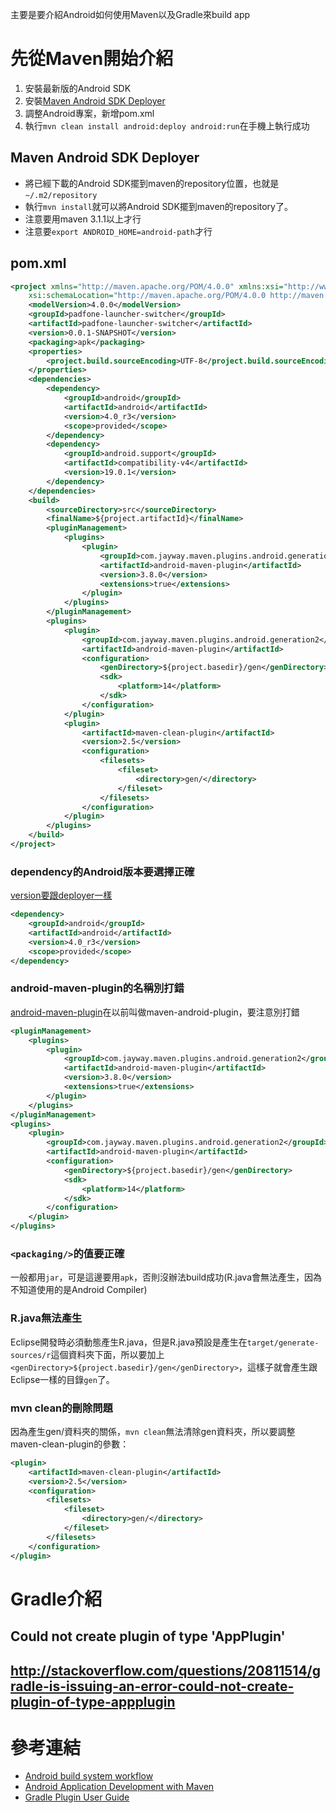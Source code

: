 主要是要介紹Android如何使用Maven以及Gradle來build app

# 先從Maven開始介紹

1. 安裝最新版的Android SDK
2. 安裝[Maven Android SDK Deployer](https://github.com/mosabua/maven-android-sdk-deployer)
3. 調整Android專案，新增pom.xml
4. 執行`mvn clean install android:deploy android:run`在手機上執行成功

## Maven Android SDK Deployer

* 將已經下載的Android SDK擺到maven的repository位置，也就是`~/.m2/repository`
* 執行`mvn install`就可以將Android SDK擺到maven的repository了。
* 注意要用maven 3.1.1以上才行
* 注意要`export ANDROID_HOME=android-path`才行

## pom.xml

```xml
<project xmlns="http://maven.apache.org/POM/4.0.0" xmlns:xsi="http://www.w3.org/2001/XMLSchema-instance"
	xsi:schemaLocation="http://maven.apache.org/POM/4.0.0 http://maven.apache.org/xsd/maven-4.0.0.xsd">
	<modelVersion>4.0.0</modelVersion>
	<groupId>padfone-launcher-switcher</groupId>
	<artifactId>padfone-launcher-switcher</artifactId>
	<version>0.0.1-SNAPSHOT</version>
	<packaging>apk</packaging>
	<properties>
		<project.build.sourceEncoding>UTF-8</project.build.sourceEncoding>
	</properties>
	<dependencies>
		<dependency>
			<groupId>android</groupId>
			<artifactId>android</artifactId>
			<version>4.0_r3</version>
			<scope>provided</scope>
		</dependency>
		<dependency>
			<groupId>android.support</groupId>
			<artifactId>compatibility-v4</artifactId>
			<version>19.0.1</version>
		</dependency>
	</dependencies>
	<build>
		<sourceDirectory>src</sourceDirectory>
		<finalName>${project.artifactId}</finalName>
		<pluginManagement>
			<plugins>
				<plugin>
					<groupId>com.jayway.maven.plugins.android.generation2</groupId>
					<artifactId>android-maven-plugin</artifactId>
					<version>3.8.0</version>
					<extensions>true</extensions>
				</plugin>
			</plugins>
		</pluginManagement>
		<plugins>
			<plugin>
				<groupId>com.jayway.maven.plugins.android.generation2</groupId>
				<artifactId>android-maven-plugin</artifactId>
				<configuration>
					<genDirectory>${project.basedir}/gen</genDirectory>
					<sdk>
						<platform>14</platform>
					</sdk>
				</configuration>
			</plugin>
			<plugin>
				<artifactId>maven-clean-plugin</artifactId>
				<version>2.5</version>
				<configuration>
					<filesets>
						<fileset>
							<directory>gen/</directory>
						</fileset>
					</filesets>
				</configuration>
			</plugin>
		</plugins>
	</build>
</project>
```

### dependency的Android版本要選擇正確

[version要跟deployer一樣](https://github.com/mosabua/maven-android-sdk-deployer)

```xml
<dependency>
	<groupId>android</groupId>
	<artifactId>android</artifactId>
	<version>4.0_r3</version>
	<scope>provided</scope>
</dependency>
```

### android-maven-plugin的名稱別打錯

[android-maven-plugin](http://jayway.github.io/maven-android-plugin/)在以前叫做maven-android-plugin，要注意別打錯

```xml
<pluginManagement>
	<plugins>
		<plugin>
			<groupId>com.jayway.maven.plugins.android.generation2</groupId>
			<artifactId>android-maven-plugin</artifactId>
			<version>3.8.0</version>
			<extensions>true</extensions>
		</plugin>
	</plugins>
</pluginManagement>
<plugins>
	<plugin>
		<groupId>com.jayway.maven.plugins.android.generation2</groupId>
		<artifactId>android-maven-plugin</artifactId>
		<configuration>
			<genDirectory>${project.basedir}/gen</genDirectory>
			<sdk>
				<platform>14</platform>
			</sdk>
		</configuration>
	</plugin>
</plugins>
```

### `<packaging/>`的值要正確

一般都用`jar`，可是這邊要用`apk`，否則沒辦法build成功(R.java會無法產生，因為不知道使用的是Android Compiler)

### R.java無法產生

Eclipse開發時必須動態產生R.java，但是R.java預設是產生在`target/generate-sources/r`這個資料夾下面，所以要加上`<genDirectory>${project.basedir}/gen</genDirectory>`，這樣子就會產生跟Eclipse一樣的目錄`gen`了。

### mvn clean的刪除問題

因為產生gen/資料夾的關係，`mvn clean`無法清除gen資料夾，所以要調整maven-clean-plugin的參數：

```xml
<plugin>
	<artifactId>maven-clean-plugin</artifactId>
	<version>2.5</version>
	<configuration>
		<filesets>
			<fileset>
				<directory>gen/</directory>
			</fileset>
		</filesets>
	</configuration>
</plugin>
```

# Gradle介紹

## Could not create plugin of type 'AppPlugin'
## http://stackoverflow.com/questions/20811514/gradle-is-issuing-an-error-could-not-create-plugin-of-type-appplugin

# 參考連結

* [Android build system workflow](http://tools.android.com/tech-docs/new-build-system/build-workflow)
* [Android Application Development with Maven](http://books.sonatype.com/mvnref-book/reference/android-dev.html)
* [Gradle Plugin User Guide](http://tools.android.com/tech-docs/new-build-system/user-guide)
